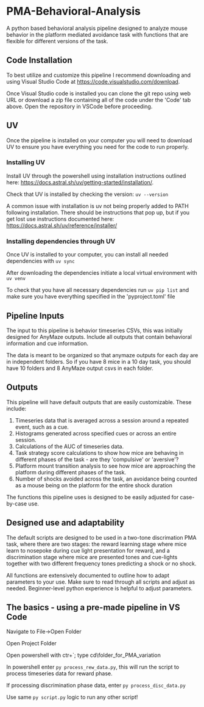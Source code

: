 # PMA-Behavioral-Analysis
A python based behavioral analysis pipeline designed to analyze mouse behavior in the platform mediated avoidance task with functions that are flexible for different versions of the task.

## Code Installation 
To best utilize and customize this pipeline I recommend downloading and using Visual Studio Code at https://code.visualstudio.com/download.

Once Visual Studio code is installed you can clone the git repo using web URL or download a zip file containing all of the code under the 'Code' tab above. Open the repository in VSCode before proceeding.

## UV
Once the pipeline is installed on your computer you will need to download UV to ensure you have everything you need for the code to run properly.

### Installing UV
Install UV through the powershell using installation instructions outlined here: https://docs.astral.sh/uv/getting-started/installation/.

Check that UV is installed by checking the version:
`uv --version`

A common issue with installation is uv not being properly added to PATH following installation. There should be instructions that pop up, but if you get lost use instructions documented here: https://docs.astral.sh/uv/reference/installer/ 

### Installing dependencies through UV
Once UV is installed to your computer, you can install all needed dependencies with `uv sync`

After downloading the dependencies initiate a local virtual environment with `uv venv`

To check that you have all necessary dependencies run `uv pip list` and make sure you have everything specified in the 'pyproject.toml' file

## Pipeline Inputs 
The input to this pipeline is behavior timeseries CSVs, this was initially designed for AnyMaze outputs. Include all outputs that contain behavioral information and cue information.

The data is meant to be organized so that anymaze outputs for each day are in independent folders. So if you have 8 mice in a 10 day task, you should have 10 folders and 8 AnyMaze output csvs in each folder.

## Outputs
This pipeline will have default outputs that are easily customizable. These include:

1) Timeseries data that is averaged across a session around a repeated event, such as a cue.
2) Histograms generated across specified cues or across an entire session.
3) Calculations of the AUC of timeseries data.
4) Task strategy score calculations to show how mice are behaving in different phases of the task - are they 'compulsive' or 'aversive'?
5) Platform mount transition analysis to see how mice are approaching the platform during different phases of the task.
6) Number of shocks avoided across the task, an avoidance being counted as a mouse being on the platform for the entire shock duration

The functions this pipeline uses is designed to be easily adjusted for case-by-case use.

## Designed use and adaptability
The default scripts are designed to be used in a two-tone discrimation PMA task, where there are two stages: the reward learning stage where mice learn to nosepoke during cue light presentation for reward, and a discrimination stage where mice are presented tones and cue-lights together with two different frequency tones predicting a shock or no shock.

All functions are extensively documented to outline how to adapt parameters to your use. Make sure to read through all scripts and adjust as needed. Beginner-level python experience is helpful to adjust parameters.

## The basics - using a pre-made pipeline in VS Code
Navigate to File->Open Folder

Open Project Folder

Open powershell with ctr+`; type cd\folder_for_PMA_variation

In powershell enter `py process_rew_data.py`, this will run the script to process timeseries data for reward phase.

If processing discrimination phase data, enter `py process_disc_data.py`

Use same `py script.py` logic to run any other script!